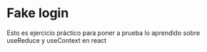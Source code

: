 # Fake login
Esto es ejercicio práctico para poner a prueba lo aprendido sobre useReduce y useContext en react
